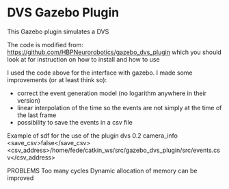 # DVS Gazebo Plugin
This Gazebo plugin simulates a DVS

The code is modified from:
https://github.com/HBPNeurorobotics/gazebo_dvs_plugin
which you should look at for instruction on how to install and how to use

I used the code above for the interface with gazebo. 
I made some improvements (or at least think so):
- correct the event generation model (no logarithm anywhere in their version)
- linear interpolation of the time so the events are not simply at the time of the last frame
- possibility to save the events in a csv file

Example of sdf for the use of the plugin
<plugin name="camera_controller" filename="libgazebo_dvs_plugin.so">
    <cameraName>dvs</cameraName>
    <eventThreshold>0.2</eventThreshold>
    <cameraInfoTopicName>camera_info</cameraInfoTopicName>
    <save_csv>false</save_csv>
    <csv_address>/home/fede/catkin_ws/src/gazebo_dvs_plugin/src/events.csv</csv_address>
    <!-- <eventsTopicName>events</eventsTopicName> -->
</plugin>

PROBLEMS
Too many cycles
Dynamic allocation of memory can be improved
